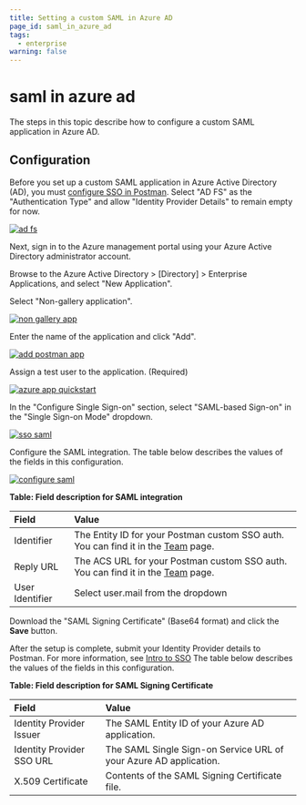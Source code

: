 ```yaml
---
title: Setting a custom SAML in Azure AD
page_id: saml_in_azure_ad
tags:
  - enterprise
warning: false
---
```


# saml in azure ad

The steps in this topic describe how to configure a custom SAML application in Azure AD.

## Configuration

Before you set up a custom SAML application in Azure Active Directory \(AD\), you must [configure SSO in Postman](/postman_enterprise/sso/admin_sso.md). Select "AD FS" as the "Authentication Type" and allow "Identity Provider Details" to remain empty for now.

[![ad fs](https://s3.amazonaws.com/postman-static-getpostman-com/postman-docs/ENT-add-authentication-Azure.png)](https://s3.amazonaws.com/postman-static-getpostman-com/postman-docs/ENT-add-authentication-Azure.png)

Next, sign in to the Azure management portal using your Azure Active Directory administrator account.

Browse to the Azure Active Directory &gt; \[Directory\] &gt; Enterprise Applications, and select "New Application".

Select "Non-gallery application".

[![non gallery app](https://s3.amazonaws.com/postman-static-getpostman-com/postman-docs/ENT-add-non-gallery-application.png)](https://s3.amazonaws.com/postman-static-getpostman-com/postman-docs/ENT-add-non-gallery-application.png)

Enter the name of the application and click "Add".

[![add postman app](https://s3.amazonaws.com/postman-static-getpostman-com/postman-docs/ENT-add-postman-app.png)](https://s3.amazonaws.com/postman-static-getpostman-com/postman-docs/ENT-add-postman-app.png)

Assign a test user to the application. \(Required\)

[![azure app quickstart](https://s3.amazonaws.com/postman-static-getpostman-com/postman-docs/ENT-azure-app-quickstart.png)](https://s3.amazonaws.com/postman-static-getpostman-com/postman-docs/ENT-azure-app-quickstart.png)

In the "Configure Single Sign-on" section, select "SAML-based Sign-on" in the "Single Sign-on Mode" dropdown.

[![sso saml](https://s3.amazonaws.com/postman-static-getpostman-com/postman-docs/ENT-single-sign-on-saml.png)](https://s3.amazonaws.com/postman-static-getpostman-com/postman-docs/ENT-single-sign-on-saml.png)

Configure the SAML integration. The table below describes the values of the fields in this configuration.

[![configure saml](https://s3.amazonaws.com/postman-static-getpostman-com/postman-docs/ENT-configure-saml.png)](https://s3.amazonaws.com/postman-static-getpostman-com/postman-docs/ENT-configure-saml.png)

**Table: Field description for SAML integration**

| **Field** | **Value** |
| :--- | :--- |
| Identifier | The Entity ID for your Postman custom SSO auth. You can find it in the [Team](https://app.getpostman.com/dashboard/teams) page. |
| Reply URL | The ACS URL for your Postman custom SSO auth. You can find it in the [Team](https://app.getpostman.com/dashboard/teams) page. |
| User Identifier | Select user.mail from the dropdown |

Download the "SAML Signing Certificate" \(Base64 format\) and click the **Save** button.

After the setup is complete, submit your Identity Provider details to Postman. For more information, see [Intro to SSO](/postman_enterprise/sso/intro_sso.md) The table below describes the values of the fields in this configuration.

**Table: Field description for SAML Signing Certificate**

| **Field** | **Value** |
| :--- | :--- |
| Identity Provider Issuer | The SAML Entity ID of your Azure AD application. |
| Identity Provider SSO URL | The SAML Single Sign-on Service URL of your Azure AD application. |
| X.509 Certificate | Contents of  the SAML Signing Certificate file. |

